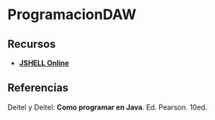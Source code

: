 # ProgramacionDAW

## Recursos
* **[JSHELL Online](https://tryjshell.org/)**

## Referencias
Deitel y Deitel: **Como programar en Java**. Ed. Pearson. 10ed.
  
